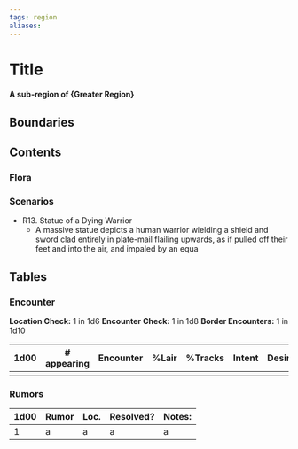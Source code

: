 ```yaml
---
tags: region
aliases:
---
```

# Title
#### A sub-region of {Greater Region}
## Boundaries
## Contents
### Flora
### Scenarios
- R13. Statue of a Dying Warrior
	- A massive statue depicts a human warrior wielding a shield and sword clad entirely in plate-mail flailing upwards, as if pulled off their feet and into the air, and impaled by an equa

## Tables
### Encounter
**Location Check:** 1 in 1d6
**Encounter Check:** 1 in 1d8
**Border Encounters:** 1 in 1d10


| 1d00 | # appearing | Encounter | %Lair | %Tracks | Intent | Desire |
| ---- | ----------- | --------- | ----- | ------- | ------ | ------ |
|      |             |           |       |         |        |        |

### Rumors
| 1d00 | Rumor | Loc. | Resolved? | Notes: |
|------|-------|------|-----------|--------|
| 1    | a     | a    | a         | a      |